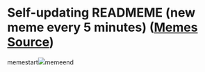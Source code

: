 # Self-updating READMEME (new meme every 5 minutes) ([Memes Source](https://bramses.notion.site/a49c1e962b7646879176ac3b327b6533?v=4d1eda54b170483cb03a40f257231764))

memestart![](https://www.notion.so/image/https%3A%2F%2Fs3-us-west-2.amazonaws.com%2Fsecure.notion-static.com%2F6d326af9-2d33-48a7-803c-f2e48e3bdfc7%2F4C2DF563-27B1-4ABF-A294-BC206D9EC8E7.jpeg?table=block&id=ac3b498a-ee21-47e2-9712-44dfc5b03908&cache=v2)memeend
